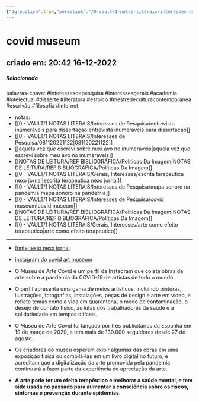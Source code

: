 ```yaml
---
{"dg-publish":true,"permalink":"/0-vault/1-notas-literais/interesses-de-pesquisa/covid-museum/","tags":["interessesdepesquisa","interessesgerais","academia","intelectual","disserte","literatura","estoico","mestredeculturacontemporanea","escrivão","filosofia","internet"],"dgHomeLink":true,"dgShowLocalGraph":true,"dgShowFileTree":true,"dgEnableSearch":true,"noteIcon":""}
---
```


# covid museum
## criado em: 20:42 16-12-2022

##### Relacionado
 palavras-chave: #interessesdepesquisa #interessesgerais #academia #intelectual #disserte #literatura #estoico #mestredeculturacontemporanea #escrivão #filosofia #internet
- notas: 
- [[0 - VAULT/1 NOTAS LITERAIS/Interesses de Pesquisa/entrevista inumeráveis para dissertação\|entrevista inumeráveis para dissertação]]
- [[0 - VAULT/1 NOTAS LITERAIS/Interesses de Pesquisa/081120221122\|081120221122]]
- [[aquela vez que escrevi sobre meu avo no inumeraveis\|aquela vez que escrevi sobre meu avo no inumeraveis]]
- [[NOTAS DE LEITURA/REF BIBLIOGRÁFICA/Políticas Da Imagem\|NOTAS DE LEITURA/REF BIBLIOGRÁFICA/Políticas Da Imagem]]
- [[0 - VAULT/1 NOTAS LITERAIS/Gerais, Interesses/escrita terapeutica nexo jornal\|escrita terapeutica nexo jornal]]
- [[0 - VAULT/1 NOTAS LITERAIS/Interesses de Pesquisa/mapa sonoro na pandemia\|mapa sonoro na pandemia]]
- [[0 - VAULT/1 NOTAS LITERAIS/Interesses de Pesquisa/covid museum\|covid museum]]
- [[NOTAS DE LEITURA/REF BIBLIOGRÁFICA/Políticas Da Imagem\|NOTAS DE LEITURA/REF BIBLIOGRÁFICA/Políticas Da Imagem]]
- [[0 - VAULT/1 NOTAS LITERAIS/Gerais, Interesses/arte como efeito terapeutico\|arte como efeito terapeutico]]
---
- [fonte texto nexo jornal](https://www.nexojornal.com.br/expresso/2020/08/28/O-museu-digital-com-obras-de-arte-sobre-a-pandemia)
- [instagram do covid art museum](https://www.instagram.com/covidartmuseum/?hl=pt-br)

- O Museu de Arte Covid é um perfil da Instagram que coleta obras de arte sobre a pandemia da COVID-19 de artistas de todo o mundo.
- O perfil apresenta uma gama de meios artísticos, incluindo pinturas, ilustrações, fotografias, instalações, peças de design e arte em vídeo, e reflete temas como a vida em quarentena, o medo de contaminação, o desejo de contato físico, as lutas dos trabalhadores da saúde e a solidariedade em tempos difíceis.
- O Museu de Arte Covid foi lançado por três publicitários da Espanha em 19 de março de 2020, e tem mais de 130.000 seguidores desde 27 de agosto.
- Os criadores do museu esperam exibir algumas das obras em uma exposição física ou compilá-las em um livro digital no futuro, e acreditam que a digitalização da arte promovida pela pandemia continuará a fazer parte da experiência de apreciação da arte.
- **A arte pode ter um efeito terapêutico e melhorar a saúde mental, e tem sido usada no passado para aumentar a consciência sobre os riscos, sintomas e prevenção durante epidemias.** 